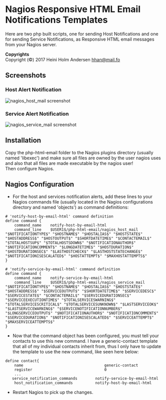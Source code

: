 # Nagios Responsive HTML Email Notifications Templates

Here are two php built scripts, one for sending Host Notifications and one for sending Service Notifications, as Responsive HTML email messages from your Nagios server.

**Copyrights**  
Copyright (&#169;) 2017 Heini Holm Andersen <hhan@mail.fo>

## Screenshots
### Host Alert Notification
![nagios_host_mail screenshot](https://github.com/heiniha/Nagios-Responsive-HTML-Email-Notifications/blob/GitHub/image-examples/host_html_email.png?raw=true)
### Service Alert Notification
![nagios_service_mail screenshot](https://github.com/heiniha/Nagios-Responsive-HTML-Email-Notifications/blob/GitHub/image-examples/service_html_email.png?raw=true)

## Installation
Copy the php-html-email folder to the Nagios plugins directory (usually named 'libexec') and make sure all files are owned by the user nagios uses and also that all files are made executable by the nagios user!  
Then configure Nagios.

## Nagios Configuration
* For the host and services notification alerts, add these lines to your Nagios commands file (usually located in the Nagios configurations directory and named 'objects') as command definitions:

```
# 'notify-host-by-email-html' command definition
define command {
	command_name	notify-host-by-email-html
	command_line    $USER1$/php-html-email/nagios_host_mail "$NOTIFICATIONTYPE$" "$HOSTNAME$" "$HOSTALIAS$" "$HOSTSTATE$" "$HOSTADDRESS$" "$HOSTOUTPUT$" "$SHORTDATETIME$" "$CONTACTEMAIL$" "$TOTALHOSTSUP$" "$TOTALHOSTSDOWN$" "$NOTIFICATIONAUTHOR$" "$NOTIFICATIONCOMMENT$" "$LONGDATETIME$" "$HOSTDURATION$" "$HOSTDURATIONSEC$" "$LASTHOSTCHECK$" "$LASTHOSTSTATECHANGE$" "$NOTIFICATIONISESCALATED$" "$HOSTATTEMPT$" "$MAXHOSTATTEMPTS$"
}

# 'notify-service-by-email-html' command definition
define command {
	command_name	notify-service-by-email-html
	command_line	$USER1$/php-html-email/nagios_service_mail "$NOTIFICATIONTYPE$" "$HOSTNAME$" "$HOSTALIAS$" "$HOSTSTATE$" "$HOSTADDRESS$" "$SERVICEOUTPUT$" "$SHORTDATETIME$" "$SERVICEDESC$" "$SERVICESTATE$" "$CONTACTEMAIL$" "$SERVICEDURATIONSEC$" "$SERVICEEXECUTIONTIME$" "$TOTALSERVICESWARNING$" "$TOTALSERVICESCRITICAL$" "$TOTALSERVICESUNKNOWN$" "$LASTSERVICEOK$" "$LASTSERVICEWARNING$" "$SERVICENOTIFICATIONNUMBER$" "$LONGSERVICEOUTPUT$" "$NOTIFICATIONAUTHOR$" "$NOTIFICATIONCOMMENT$" "$SERVICEDURATION$" "$NOTIFICATIONISESCALATED$" "$SERVICEATTEMPT$" "$MAXSERVICEATTEMPTS$"
}
```

* Now that the command object has been configured, you must tell your contacts to use this new command. I have a generic-contact template that all of my individual contacts inherit from, thus I only have to update the template to use the new command, like seen here below:

```
define contact{
	name									generic-contact
	register								0
	...
   service_notification_commands		notify-service-by-email-html
	host_notification_commands			notify-host-by-email-html
```

* Restart Nagios to pick up the changes.
